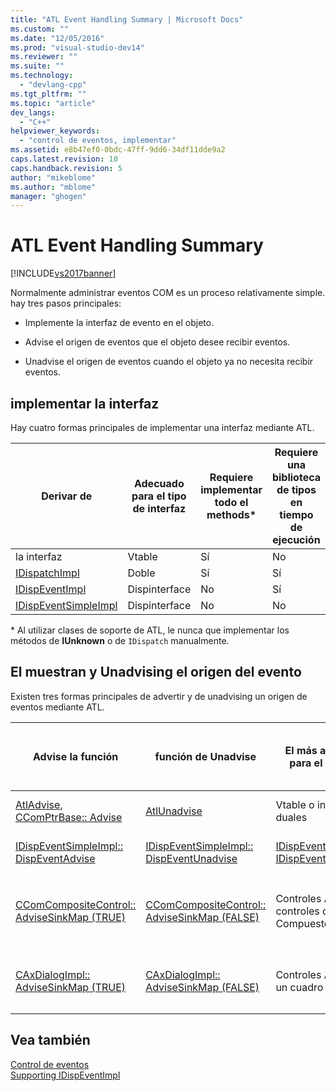 ```yaml
---
title: "ATL Event Handling Summary | Microsoft Docs"
ms.custom: ""
ms.date: "12/05/2016"
ms.prod: "visual-studio-dev14"
ms.reviewer: ""
ms.suite: ""
ms.technology: 
  - "devlang-cpp"
ms.tgt_pltfrm: ""
ms.topic: "article"
dev_langs: 
  - "C++"
helpviewer_keywords: 
  - "control de eventos, implementar"
ms.assetid: e8b47ef0-0bdc-47ff-9dd6-34df11dde9a2
caps.latest.revision: 10
caps.handback.revision: 5
author: "mikeblome"
ms.author: "mblome"
manager: "ghogen"
---
```

# ATL Event Handling Summary
[!INCLUDE[vs2017banner](../assembler/inline/includes/vs2017banner.md)]

Normalmente administrar eventos COM es un proceso relativamente simple.  hay tres pasos principales:  
  
-   Implemente la interfaz de evento en el objeto.  
  
-   Advise el origen de eventos que el objeto desee recibir eventos.  
  
-   Unadvise el origen de eventos cuando el objeto ya no necesita recibir eventos.  
  
## implementar la interfaz  
 Hay cuatro formas principales de implementar una interfaz mediante ATL.  
  
|Derivar de|Adecuado para el tipo de interfaz|Requiere implementar todo el methods\*|Requiere una biblioteca de tipos en tiempo de ejecución|  
|----------------|---------------------------------------|--------------------------------------------|-------------------------------------------------------------|  
|la interfaz|Vtable|Sí|No|  
|[IDispatchImpl](../atl/reference/idispatchimpl-class.md)|Doble|Sí|Sí|  
|[IDispEventImpl](../atl/reference/idispeventimpl-class.md)|Dispinterface|No|Sí|  
|[IDispEventSimpleImpl](../atl/reference/idispeventsimpleimpl-class.md)|Dispinterface|No|No|  
  
 \* Al utilizar clases de soporte de ATL, le nunca que implementar los métodos de **IUnknown** o de `IDispatch` manualmente.  
  
## El muestran y Unadvising el origen del evento  
 Existen tres formas principales de advertir y de unadvising un origen de eventos mediante ATL.  
  
|Advise la función|función de Unadvise|El más adecuado para el uso con|¿Necesita hacer un seguimiento de una cookie?|Comentarios|  
|-----------------------|-------------------------|-------------------------------------|---------------------------------------------------|-----------------|  
|[AtlAdvise](../Topic/AtlAdvise.md), [CComPtrBase:: Advise](../Topic/CComPtrBase::Advise.md)|[AtlUnadvise](../Topic/AtlUnadvise.md)|Vtable o interfaces duales|Sí|`AtlAdvise` es una función global de ATL.  `CComPtrBase::Advise` es utilizado por [CComPtr](../atl/reference/ccomptr-class.md) y [CComQIPtr](../atl/reference/ccomqiptr-class.md).|  
|[IDispEventSimpleImpl:: DispEventAdvise](../Topic/IDispEventSimpleImpl::DispEventAdvise.md)|[IDispEventSimpleImpl:: DispEventUnadvise](../Topic/IDispEventSimpleImpl::DispEventUnadvise.md)|[IDispEventImpl](../atl/reference/idispeventimpl-class.md) o [IDispEventSimpleImpl](../atl/reference/idispeventsimpleimpl-class.md)|No|Menos parámetros que `AtlAdvise` desde la clase base hace más trabajo.|  
|[CComCompositeControl:: AdviseSinkMap \(TRUE\)](../Topic/CComCompositeControl::AdviseSinkMap.md)|[CComCompositeControl:: AdviseSinkMap \(FALSE\)](../Topic/CComCompositeControl::AdviseSinkMap.md)|Controles ActiveX en controles de Compuesto|No|`CComCompositeControl::AdviseSinkMap` indica todas las entradas del mapa de receptor de eventos.  Igual unadvises de función entradas.  Este método llama automáticamente la clase de `CComCompositeControl` .|  
|[CAxDialogImpl:: AdviseSinkMap \(TRUE\)](../Topic/CAxDialogImpl::AdviseSinkMap.md)|[CAxDialogImpl:: AdviseSinkMap \(FALSE\)](../Topic/CAxDialogImpl::AdviseSinkMap.md)|Controles ActiveX en un cuadro de diálogo|No|`CAxDialogImpl::AdviseSinkMap` aconseja y los unadvises todos los controles ActiveX en el recurso de cuadro de diálogo.  Esto se hace automáticamente para usted.|  
  
## Vea también  
 [Control de eventos](../atl/event-handling-and-atl.md)   
 [Supporting IDispEventImpl](../atl/supporting-idispeventimpl.md)